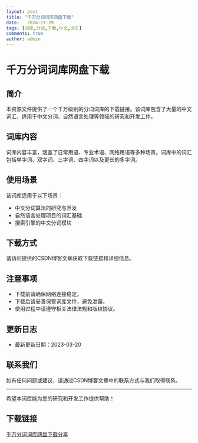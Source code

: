 ```yaml
---
layout: post
title: "千万分词词库网盘下载"
date:   2024-11-29
tags: [词库,分词,下载,中文,词汇]
comments: true
author: admin
---
```

# 千万分词词库网盘下载

## 简介
本资源文件提供了一个千万级别的分词词库的下载链接。该词库包含了大量的中文词汇，适用于中文分词、自然语言处理等领域的研究和开发工作。

## 词库内容
词库内容丰富，涵盖了日常用语、专业术语、网络用语等多种场景。词库中的词汇包括单字词、双字词、三字词、四字词以及更长的多字词。

## 使用场景
该词库适用于以下场景：
- 中文分词算法的研究与开发
- 自然语言处理项目的词汇基础
- 搜索引擎的中文分词模块

## 下载方式
请访问提供的CSDN博客文章获取下载链接和详细信息。

## 注意事项
- 下载前请确保网络连接稳定。
- 下载后请妥善保管词库文件，避免泄露。
- 使用过程中请遵守相关法律法规和版权协议。

## 更新日志
- 最新更新日期：2023-03-20

## 联系我们
如有任何问题或建议，请通过CSDN博客文章中的联系方式与我们取得联系。

---

希望本词库能为您的研究和开发工作提供帮助！

## 下载链接

[千万分词词库网盘下载分享](https://pan.quark.cn/s/2c9bb49b60aa)
